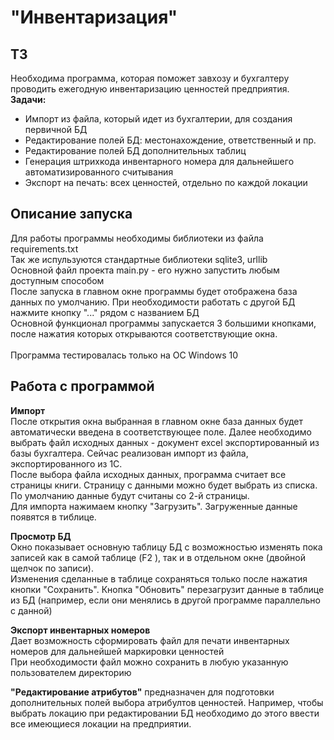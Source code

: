 <H1>
"Инвентаризация"
</H1>
<H2>ТЗ
</H2>
<p>
Необходима программа, которая поможет завхозу и бухгалтеру проводить ежегодную инвентаризацию 
ценностей предприятия.<br>
<b>Задачи:</b></p>
<ul>
<li>Импорт из файла, который идет из бухгалтерии, для создания первичной БД</li>
<li>Редактирование полей БД: местонахождение, ответственный и пр.</li>
<li>Редактирование полей БД дополнительных таблиц</li>
<li>Генерация штрихкода инвентарного номера для дальнейшего автоматизированного считывания</li>
<li>Экспорт на печать: всех ценностей, отдельно по каждой локации </li>
</ul>
<p>
<H2>Описание запуска</H2>
Для работы программы необходимы библиотеки из файла requirements.txt<br>
Так же испульзуются стандартные библиотеки sqlite3, urllib<br>
Основной файл проекта main.py - его нужно запустить любым доступным способом <br>
После запуска в главном окне программы будет отображена база данных по умолчанию. При необходимости 
работать с другой БД нажмите кнопку "..." рядом с названием БД<br>
Основной функционал программы запускается 3
большими кнопками, после нажатия которых открываются соответствующие окна.<br>
<br>
Программа тестировалась только на ОС Windows 10
<p>
<H2>Работа с программой</H2>
<p><b>Импорт</b><br>
После открытия окна выбранная в главном окне база данных будет автоматически введена в 
соответствующее поле. Далее необходимо выбрать файл исходных данных - документ excel
 экспортированный из базы бухгалтера. Сейчас реализован импорт из файла, экспортированного из 1С.
<br>
После выбора файла исходных данных, программа считает все страницы книги. Страницу с данными можно
 будет выбрать из списка. По умолчанию данные будут считаны со 2-й страницы.<br>
Для импорта нажимаем кнопку "Загрузить". Загруженные данные появятся в тиблице. 
</p>
<p>
<b>Просмотр БД</b><br>
Окно показывает основную таблицу БД с возможностью изменять пока записей как в самой таблице (F2
), так и в отдельном окне (двойной щелчок по записи). <br>
Изменения сделанные в таблице сохраняться только после нажатия кнопки "Сохранить".
Кнопка "Обновить" перезагрузит данные в таблице из БД (например, если они менялись в другой программе 
параллельно с данной)
</p>
<p><b>Экспорт инвентарных номеров</b><br>
Дает возможность сформировать файл для печати инвентарных номеров для дальнейшей маркировки ценностей<br>
При необходимости файл можно сохранить в любую указанную пользователем директорию
</p>
<p>
<b>"Редактирование атрибутов"</b> предназначен для подготовки дополнительных полей выбора атрибултов
ценностей. Например, чтобы выбрать локацию при редактировании БД необходимо до этого ввести все имеющиеся 
локации на предприятии.
</p>
